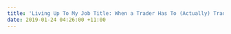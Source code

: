 ```yaml
---
title: 'Living Up To My Job Title: When a Trader Has To (Actually) Trade'
date: 2019-01-24 04:26:00 +11:00
---
```


